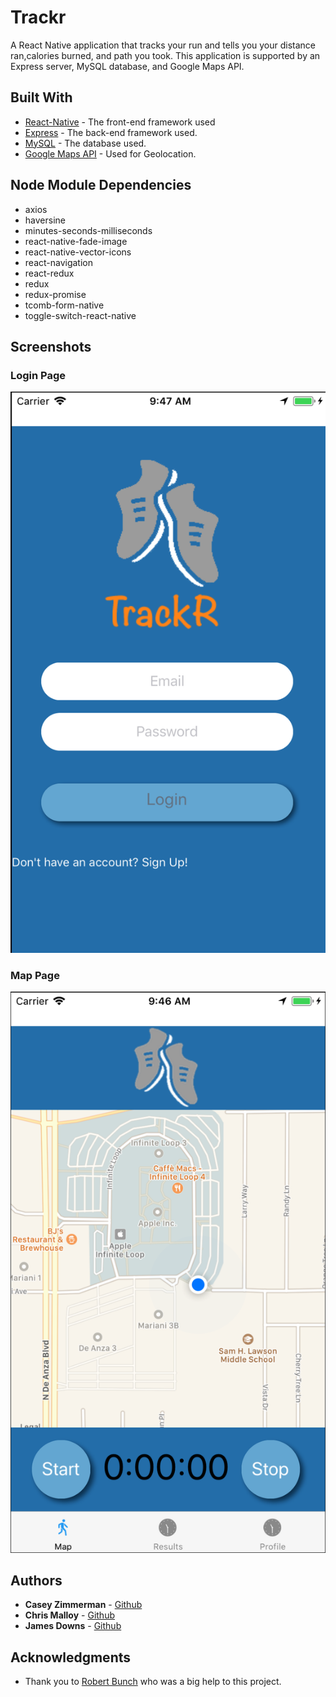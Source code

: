 # Trackr

A React Native application that tracks your run and tells you your distance ran,calories burned, and path you took.  This application is supported by an Express server, MySQL database, and Google Maps API.

## Built With

* [React-Native](https://facebook.github.io/react-native/) - The front-end framework used
* [Express](https://expressjs.com/) - The back-end framework used.
* [MySQL](https://www.mysql.com/) - The database used.
* [Google Maps API](https://developers.google.com/maps/) - Used for Geolocation.

## Node Module Dependencies

* axios
* haversine
* minutes-seconds-milliseconds
* react-native-fade-image
* react-native-vector-icons
* react-navigation
* react-redux
* redux
* redux-promise
* tcomb-form-native
* toggle-switch-react-native

## Screenshots

### Login Page
![Login Page](screenshots/login-page.png "Login Page")

### Map Page
![Map Page](screenshots/map-page.png "Map Page")

## Authors

* **Casey Zimmerman** - [Github](https://github.com/caseyezimmerman)
* **Chris Malloy** - [Github](https://github.com/chris-malloy)
* **James Downs** - [Github](https://github.com/downs19)

## Acknowledgments

* Thank you to [Robert Bunch](https://github.com/rbunch-dc) who was a big help to this project.
